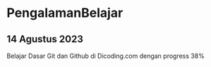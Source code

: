 # PengalamanBelajar
14 Agustus 2023
--
Belajar Dasar Git dan Github di Dicoding.com dengan progress 38%
